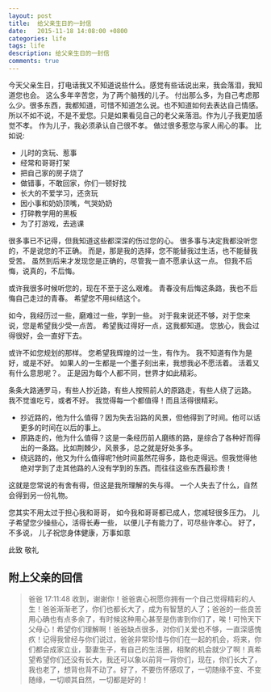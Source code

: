 ```yaml
---
layout: post
title:  给父亲生日的一封信
date:   2015-11-18 14:08:00 +0800
categories: life
tags: life
description: 给父亲生日的一封信
comments: true
---
```


今天父亲生日，打电话我又不知道说些什么。感觉有些话说出来，我会落泪，我知道您也会。
这么多年辛苦您，为了两个脑残的儿子。 付出那么多，为自己考虑那么少。很多东西，我都知道，可惜不知道怎么说。也不知道如何去表达自己情感。所以不如不说，不是不爱您。只是如果看见自己的老父亲落泪。作为儿子我更加感觉不孝。<!-- more -->
作为儿子，我必须承认自己很不孝。
做过很多惹您与家人闹心的事。
比如说:
* 儿时的贪玩、惹事
* 经常和哥哥打架
* 把自己家的房子烧了
* 做错事，不敢回家，你们一顿好找
* 长大的不爱学习，还贪玩
* 因小事和奶奶顶嘴，气哭奶奶
* 打碎教学用的黑板
* 为了打游戏，去逃课

很多事已不记得，但我知道这些都深深的伤过您的心。
很多事与决定我都没听您的，不是说您的不正确。
而是，那是我的选择，您不能替我过生活，也不能替我受苦。
虽然到后来才发现您是正确的，尽管我一直不愿承认这一点。
但我不后悔，说真的，不后悔。

或许我很多时候听您的，现在不至于这么艰难。
青春没有后悔这条路，我也不后悔自己走过的青春。
希望您不用纠结这个。

如今，我经历过一些，磨难过一些，学到一些。
对于我来说还不够，对于您来说，您是希望我少受一点苦。
希望我过得好一点，这我都知道。
您放心，我会过得很好，会一直好下去。

或许不如您规划的那样。
您希望我辉煌的过一生，有作为。
我不知道有作为是好，或是不好。
如果人的一生都是一个墨子刻出来，我想我必不愿活着。
活着又有什么意思呢？。
正是因为每个人都不同，世界才如此精彩。

条条大路通罗马，有些人抄近路，有些人按照前人的原路走，有些人绕了远路。
我不觉谁吃亏，或者不好。
我觉得每一个都值得！而且活得很精彩。

 - 抄近路的，他为什么值得？因为失去沿路的风景，但他得到了时间。他可以话更多的时间在以后的事上。
 - 原路走的，他为什么值得？这是一条经历前人磨练的路，是综合了各种好而得出的一条路。比如荆棘少，风景多，总之就是好处多多。
 - 绕远路的，他又为什么值得呢?他时间虽然花得多，路也走得远。但我觉得他绝对学到了走其他路的人没有学到的东西。而往往这些东西最珍贵！

这就是您常说的有舍有得，但这是我所理解的失与得。
一个人失去了什么，自然会得到另一份礼物。

您其实不用太过于担心我和哥哥， 如今我和哥哥都已成人，您减轻很多压力。
儿子希望您少操些心，活得长寿一些， 以便儿子有能力了，可尽些许孝心。
好了，不多说，
儿子祝您身体健康，万事如意

此致
     敬礼





附上父亲的回信
------

> 爸爸 17:11:48
> 收到，谢谢你！爸爸衷心祝愿你拥有一个自己觉得精彩的人生！爸爸渐渐老了，你们也都长大了，成为有智慧的人了；爸爸的一些良苦用心确也有点多余了，有时候这种用心甚至是伤害到你们了，唉！可怜天下父母心！希望你们理解啊！爸爸缺点很多，对你们关爱也不够，一直深感愧疚！记得我曾经与你们说过，爸爸非常珍惜与你们在一起的机会，将来，你们都会成家立业，娶妻生子，有自己的生活圈，相聚的机会就少了啊！真希望希望你们还没有长大，我还可以象以前背一背你们，现在，你们长大了，我也老了，想背也背不动了。好了，不要伤怀感叹了，一切随缘不变、不变随缘，一切顺其自然，一切都是好的！
